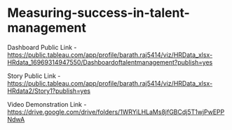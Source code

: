 # Measuring-success-in-talent-management


Dashboard Public Link -https://public.tableau.com/app/profile/barath.raj5414/viz/HRData_xlsx-HRdata_16969314947550/Dashboardoftalentmanagement?publish=yes

Story Public Link -https://public.tableau.com/app/profile/barath.raj5414/viz/HRData_xlsx-HRdata2/Story1?publish=yes

Video Demonstration Link -https://drive.google.com/drive/folders/1WRYiLHLaMs8jfGBCdj5T1wjPwEPPNdwA
